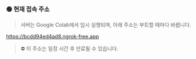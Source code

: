 ### 🟢 현재 접속 주소
> 서버는 Google Colab에서 임시 실행되며, 아래 주소는 부트할 때마다 바뀝니다.

https://bcdd94ed4ad8.ngrok-free.app


> ⛔ 이 주소는 일정 시간 후 만료될 수 있습니다.